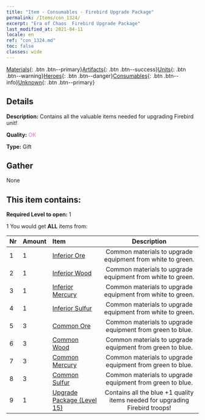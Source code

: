 ```yaml
---
title: "Item - Consumables - Firebird Upgrade Package"
permalink: /Items/con_1324/
excerpt: "Era of Chaos  Firebird Upgrade Package"
last_modified_at: 2021-04-11
locale: en
ref: "con_1324.md"
toc: false
classes: wide
---
```

 [Materials](/Items/){: .btn .btn--primary}[Artifacts](/Items/Artifacts/){: .btn .btn--success}[Units](/Items/Units/){: .btn .btn--warning}[Heroes](/Items/Heroes/){: .btn .btn--danger}[Consumables](/Items/Consumables/){: .btn .btn--info}[Unknown](/Items/Unknown/){: .btn .btn--primary}

## Details
 **Description:** Contains all the valuable items needed for upgrading Firebird unit!

 **Quality:** <span style="color: #DA70D6">OK</span>

 **Type:** Gift

## Gather

  None

## This item contains:

 **Required Level to open:** 1

 1 You would get **ALL** items  from:

  | Nr | Amount |     Item    | Description |
  |:---|:-------|:------------|:-----------:|
  | 1 | 1 | [Inferior Ore](/Items/mat_1/) | Common materials to upgrade equipment from white to green. | 
  | 2 | 1 | [Inferior Wood](/Items/mat_1/) | Common materials to upgrade equipment from white to green. | 
  | 3 | 1 | [Inferior Mercury](/Items/mat_2/) | Common materials to upgrade equipment from white to green. | 
  | 4 | 1 | [Inferior Sulfur](/Items/mat_3/) | Common materials to upgrade equipment from white to green. | 
  | 5 | 3 | [Common Ore](/Items/mat_6/) | Common materials to upgrade equipment from green to blue. | 
  | 6 | 3 | [Common Wood](/Items/mat_7/) | Common materials to upgrade equipment from green to blue. | 
  | 7 | 3 | [Common Mercury](/Items/mat_8/) | Common materials to upgrade equipment from green to blue. | 
  | 8 | 3 | [Common Sulfur](/Items/mat_9/) | Common materials to upgrade equipment from green to blue. | 
  | 9 | 1 | [Upgrade Package (Level 15)](/Items/con_1325/) | Contains all the blue +1 quality items needed for upgrading Firebird troops! | 
